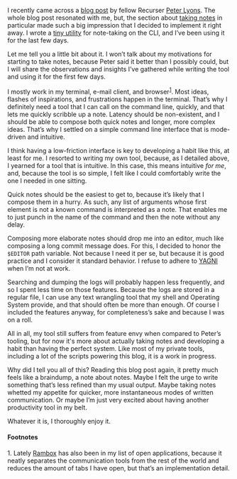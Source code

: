 I recently came across a [blog post](https://peterlyons.com/leveling-up)
by fellow Recurser [Peter Lyons](https://peterlyons.com). The whole blog post
resonated with me, but, the section about [taking
notes](https://peterlyons.com/leveling-up#your-work-journal) in particular made
such a big impression that I decided to implement it right away. I wrote a [tiny
utility](https://github.com/hellerve/notes) for note-taking on the CLI, and
I’ve been using it for the last few days.

Let me tell you a little bit about it. I won’t talk about my motivations for
starting to take notes, because Peter said it better than I possibly could, but
I will share the observations and insights I’ve gathered while writing the tool
and using it for the first few days.

I mostly work in my terminal, e-mail client, and browser<sup><a href="#1">1</a></sup>.
Most ideas, flashes of inspirations, and frustrations happen in the
terminal. That’s why I definitely need a tool that I can call on the command
line, quickly, and that lets me quickly scribble up a note. Latency should be
non-existent, and I should be able to compose both quick notes and longer, more
complex ideas. That’s why I settled on a simple command line interface that is
mode-driven and intuitive.

I think having a low-friction interface is key to developing a habit like this,
at least for me. I resorted to writing my own tool, because, as I detailed
above, I yearned for a tool that is intuitive. In this case, this means
intuitive _for me_, and, because the tool is so simple, I felt like I could
comfortably write the one I needed in one sitting.

Quick notes should be the easiest to get to, because it’s likely that I compose
them in a hurry. As such, any list of arguments whose first element is not a
known command is interpreted as a note. That enables me to just punch in the
name of the command and then the note without any delay.

Composing more elaborate notes should drop me into an editor, much like
composing a long commit message does. For this, I decided to honor the
`$EDITOR` path variable. Not because I need it per se, but because it is good
practice and I consider it standard behavior. I refuse to adhere to
[YAGNI](https://en.wikipedia.org/wiki/You_aren%27t_gonna_need_it) when I’m not
at work.

Searching and dumping the logs will probably happen less frequently, and so I
spent less time on those features. Because the logs are stored in a regular
file, I can use any text wrangling tool that my shell and Operating System
provide, and that should often be more than enough. Of course I included the
features anyway, for completeness’s sake and because I was on a roll.

All in all, my tool still suffers from feature envy when compared to Peter’s
tooling, but for now it's more about actually taking notes and developing a habit
than having the perfect system. Like most of my private tools,
including a lot of the scripts powering this blog, it is a work in progress.

Why did I tell you all of this? Reading this blog post again, it pretty much
feels like a braindump, a note about notes. Maybe I felt the urge to write
something that’s less refined than my usual output. Maybe taking notes whetted
my appetite for quicker, more instantaneous modes of written communication.
Or maybe I’m just very excited about having another productivity tool in my
belt.

Whatever it is, I thoroughly enjoy it.

#### Footnotes
<span id="1">1.</span>  Lately [Rambox](http://rambox.pro/) has also been in my
list of open applications, because it neatly separates the communication tools
from the rest of the world and reduces the amount of tabs I have open, but
that’s an implementation detail.
